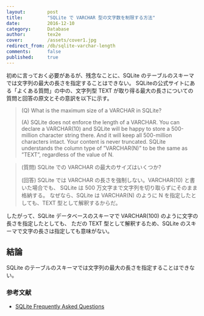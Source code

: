 ```yaml
---
layout:        post
title:         "SQLite で VARCHAR 型の文字数を制限する方法"
date:          2016-12-10
category:      Database
author:        tex2e
cover:         /assets/cover1.jpg
redirect_from: /db/sqlite-varchar-length
comments:      false
published:     true
---
```


初めに言っておく必要があるが、残念なことに、SQLite のテーブルのスキーマでは文字列の最大の長さを指定することはできない。
SQLiteの公式サイトにある「よくある質問」の中の、文字列型 TEXT が取り得る最大の長さについての
質問と回答の原文とその意訳を以下に示す。

> (Q) What is the maximum size of a VARCHAR in SQLite?
>
> (A) SQLite does not enforce the length of a VARCHAR. You can declare a VARCHAR(10)
> and SQLite will be happy to store a 500-million character string there.
> And it will keep all 500-million characters intact. Your content is never truncated.
> SQLite understands the column type of ”VARCHAR(N)” to be the same as ”TEXT”,
> regardless of the value of N.

> (質問) SQLite での VARCHAR の最大のサイズはいくつか?
>
> (回答) SQLite では VARCHAR の長さを強制しない。VARCHAR(10) と書いた場合でも、
> SQLite は 500 万文字まで文字列を切り取らずにそのまま格納する。
> なぜなら、SQLite は VARCHAR(N) のように N を指定したとしても、TEXT 型として解釈するからだ。

したがって、SQLite データベースのスキーマで VARCHAR(100) のように文字の長さを指定したとしても、
ただの TEXT 型として解釈するため、SQLite のスキーマで文字の長さは指定しても意味がない。

結論
----------

SQLite のテーブルのスキーマでは文字列の最大の長さを指定することはできない。



### 参考文献

- [SQLite Frequently Asked Questions](https://www.sqlite.org/faq.html#q9)

